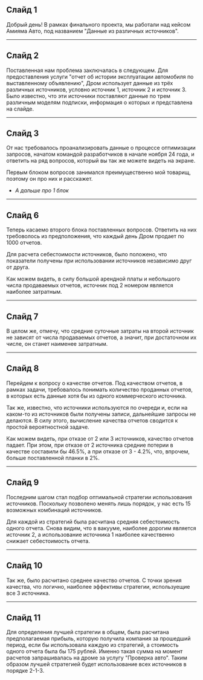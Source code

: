 ## Слайд 1

Добрый день!
В рамках финального проекта, мы работали над кейсом Амияма Авто, под названием "Данные из различных источников".

---
## Слайд 2

Поставленная нам проблема заключалась в следующем. Для предоставления услуги "отчет об истории эксплуатации автомобиля по выставленному объявлению",
Дром использует данные из трёх различных источников, условно источник 1, источник 2 и источник 3. Было известно, что эти источники поставляют данные по трем различным моделям подписки, информация о которых и представлена на слайде.

---
## Слайд 3

От нас требовалось проанализировать данные о процессе оптимизации запросов, начатом командой разработчиков в начале ноября 24 года, и ответить на ряд вопросов, который вы так же можете видеть на экране.

Первым блоком вопросов занимался преимущественно мой товарищ, поэтому он про них и расскажет.

- *А дальше про 1 блок*

---
## Слайд 6

Теперь касаемо второго блока поставленных вопросов. Ответить на них требоволось из предположения, что каждый день Дром продает по 1000 отчетов.

Для расчета себестоимости источников, было положено, что показатели получены при использовании источников независимо друг от друга.

Как можем видеть, в силу большой арендной платы и небольшого числа продаваемых отчетов, источник под 2 номером является наиболее затратным.

---
## Слайд 7

В целом же, отмечу, что средние суточные затраты на второй источник не зависят от числа продаваемых отчетов, а значит, при достаточном их числе, он станет наименее затратным.

---
## Слайд 8

Перейдем к вопросу о качестве отчетов.
Под качеством отчетов, в рамках задачи, требовалось понимать количество проданных отчетов, в которых есть данные хотя бы из одного коммерческого источника.

Так же, известно, что источники используются по очереди и, если на каком-то из источников были получены записи, дальнейшие запросы не делаются.
В силу этого, вычисление качества отчетов сводится к простой вероятностной задаче.

Как можем видеть, при отказе от 2 или 3 источников, качество отчетов падает.
При этом, при отказе от 2 источника средние потерии в качестве составили бы 46.5%, а при отказе от 3 - 4.2%, что, впрочем, больше поставленной планки в 2%.

---
## Слайд 9

Последним шагом стал подбор оптимальной стратегии использования источников. Поскольку позволено менять лишь порядок, у нас есть 15 возможных комбинаций источников.

Для каждой из стратегий была расчитана средняя себестоимость одного отчета. Снова видим, что в вакууме, наиболее дорогим является источник 2, а использование источника 1 наиболее качественно снижает себестоимость отчета.

---
## Слайд 10

Так же, было расчитано среднее качество отчетов. С точки зрения качества, что логично, наиболее эффективы стратегии, используещие все 3 источника.

---
## Слайд 11

Для определения лучшей стратегии в общем, была расчитана предполагаемая прибыль, которую получила компания за прошедший период, если бы использовала каждую из стратегий, а стоимость одного отчета была бы 175 рублей. Именно такая сумма на момент расчетов запрашивалась на дроме за услугу "Проверка авто".
Таким образом лучшей стратегией будет использование всех источников в порядке 2-1-3.
